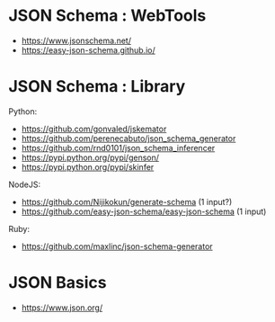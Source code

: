 # JSON Schema : WebTools

- https://www.jsonschema.net/
- https://easy-json-schema.github.io/

# JSON Schema : Library

Python:
- https://github.com/gonvaled/jskemator
- https://github.com/perenecabuto/json_schema_generator 
- https://github.com/rnd0101/json_schema_inferencer 
- https://pypi.python.org/pypi/genson/
- https://pypi.python.org/pypi/skinfer

NodeJS:
- https://github.com/Nijikokun/generate-schema (1 input?)
- https://github.com/easy-json-schema/easy-json-schema (1 input)

Ruby:
- https://github.com/maxlinc/json-schema-generator

# JSON Basics
- https://www.json.org/


